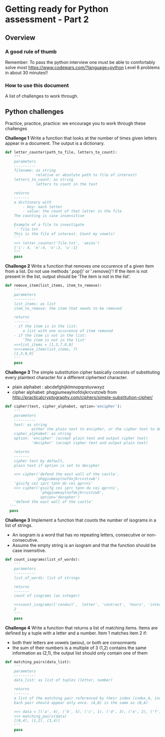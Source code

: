 # Getting ready for Python assessment - Part 2

## Overview

### A good rule of thumb

Remember:  To pass the python interview one must be able to comfortably solve most
https://www.codewars.com/?language=python Level 6 problems  in about 30 minutes!!

### How to use this document

A list of challenges to work through.

## Python challenges

Practice, practice, practice: we encourage you to work through these challenges

**Challenge 1** Write a function that looks at the number of times given letters appear in a document. The output is a dictionary.

  ```python
  def letter_counter(path_to_file, letters_to_count):
      """
      parameters
      ----------
      filename: as string
                relative or absolute path to file of interest)
      letters_to_count: as string
                letters to count in the text

      returns
      -------
      a dictionary with
          - key: each letter
          - value: the count of that letter in the file
      The counting is case insensitive

      Example of a file to investigate
      ```file.txt
      This is the file of interest. Count my vowels!
      ```
      >>> letter_counter('file.txt', 'aeiou')
      {'i': 4, 'e':4, 'o':2, 'u':1}
      """
      pass
  ```

**Challenge 2** Write a function that removes one occurence of a given item from a list. Do not use methods '.pop()' or '.remove()'! If the item is not present in the list, output should be 'The item is not in the list'.

  ```python
  def remove_item(list_items, item_to_remove):
      '''
      parameters
      ----------
      list_items: as list
      item_to_remove: the item that needs to be removed

      returns
      -------
      - if the item is in the list:
          a list with one occurence of item removed
      - if the item is not in the list:
          'The item is not in the list'
      >>>list_items = [1,3,7,8,0]
      >>>remove_item(list_items, 7)
      [1,3,8,0]
      '''
      pass
  ```

**Challenge 3** The simple substitution cipher basically consists of substituting every plaintext character for a different ciphertext character.
   - plain alphabet : abcdefghijklmnopqrstuvwxyz
   - cipher alphabet: phqgiumeaylnofdxjkrcvstzwb
 from http://practicalcryptography.com/ciphers/simple-substitution-cipher/

  ```python
  def cipher(text, cipher_alphabet, option='encipher'):
      '''
      parameters
      ----------
      text: as string
              either the plain text to encipher, or the cipher text to decrypt
      cipher_alphabet: as string
      option: 'encipher' (accept plain text and output cipher text)
              'decipher' (accept cipher text and output plain text)

      returns
      -------
      cipher text by default,
      plain text if option is set to decipher

      >>> cipher('defend the east wall of the castle',
                'phqgiumeaylnofdxjkrcvstzwb')
      'giuifg cei iprc tpnn du cei qprcni'
      >>> cipher('giuifg cei iprc tpnn du cei qprcni',
                  'phqgiumeaylnofdxjkrcvstzwb',
                  option='decopher')
      'defend the east wall of the castle'
    '''
    pass
  ```

**Challenge 3** Implement a function that counts the number of isograms in a list of strings.
  - An isogram is a word that has no repeating letters, consecutive or non-consecutive.
  - Assume the empty string is an isogram and that the function should be case insensitive.

  ```python
  def count_isograms(list_of_words):
      '''
      parameters
      ----------
      list_of_words: list of strings

      returns
      -------
      count of isograms (as integer)

      >>>count_isograms(['conduct',  letter', 'contract', 'hours', 'interview'])
      2
      '''
      pass
  ```

**Challenge 4** Write a function that returns a list of matching items.
Items are defined by a tuple with a letter and a number. Item 1 matches item 2 if:
   - both their letters are vowels (aeiou), or both are consonnants
   - the sum of their numbers is a multiple of 3
(1,2) contains the same information as (2,1), the output list should only contain one of them

  ```python
  def matching_pairs(data_list):
      '''
      parameters
      ----------
      data_list: as list of tuples (letter, number)

      returns
      -------
      a list of the matching pair referenced by their index (index_A, index_B).
      Each pair should appear only once. (A,B) is the same as (B,A)

      >>> data = [('a', 4), ('b', 5), ('c', 1), ('d', 3), ('e', 2), ('f',6)]
      >>> matching_pairs(data)
      [(0,4), (1,2), (3,4)]
      '''
      pass
  ```
